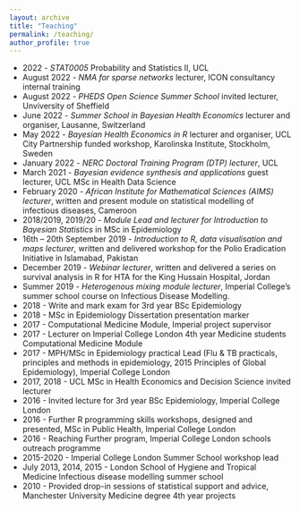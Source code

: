 ```yaml
---
layout: archive
title: "Teaching"
permalink: /teaching/
author_profile: true
---
```


* 2022 - *STAT0005* Probability and Statistics II, UCL
* August 2022 - *NMA for sparse networks* lecturer, ICON consultancy internal training
* August 2022 - *PHEDS Open Science Summer School* invited lecturer, Unviversity of Sheffield
* June 2022 - *Summer School in Bayesian Health Economics* lecturer and organiser, Lausanne, Switzerland
* May 2022 - *Bayesian Health Economics in R* lecturer and organiser, UCL City Partnership funded workshop, Karolinska Institute, Stockholm, Sweden
* January 2022 - *NERC Doctoral Training Program (DTP) lecturer*, UCL
* March 2021 - *Bayesian evidence synthesis and applications* guest lecturer, UCL MSc in Health Data Science
* February 2020 - *African Institute for Mathematical Sciences (AIMS) lecturer*, written and present module on statistical modelling of infectious diseases, Cameroon
* 2018/2019, 2019/20 - *Module Lead and lecturer for Introduction to Bayesian Statistics* in MSc in Epidemiology 
* 16th – 20th September 2019 - *Introduction to R, data visualisation and maps lecturer*, written and delivered workshop for the Polio Eradication Initiative in Islamabad, Pakistan
* December 2019 - *Webinar lecturer*, written and delivered a series on survival analysis in R for HTA for the King Hussain Hospital, Jordan
* Summer 2019 - *Heterogenous mixing module lecturer*, Imperial College’s summer school course on Infectious Disease Modelling.
* 2018 - Write and mark exam for 3rd year BSc Epidemiology
* 2018 - MSc in Epidemiology Dissertation presentation marker
* 2017 - Computational Medicine Module, Imperial project supervisor
* 2017 - Lecturer on Imperial College London 4th year Medicine students Computational Medicine Module
* 2017 - MPH/MSc in Epidemiology practical Lead (Flu & TB practicals, principles and methods in epidemiology, 2015 Principles of Global Epidemiology), Imperial College London 
* 2017, 2018 - UCL MSc in Health Economics and Decision Science invited lecturer 
* 2016 - Invited lecture for 3rd year BSc Epidemiology, Imperial College London
* 2016 - Further R programming skills workshops, designed and presented, MSc in Public Health, Imperial College London
* 2016 - Reaching Further program, Imperial College London schools outreach programme
* 2015-2020 - Imperial College London Summer School workshop lead
* July 2013, 2014, 2015 - London School of Hygiene and Tropical Medicine Infectious disease modelling summer school
* 2010 - Provided drop-in sessions of statistical support and advice, Manchester University Medicine degree 4th year projects
